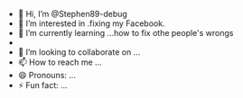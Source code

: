 - 👋 Hi, I’m @Stephen89-debug
- 👀 I’m interested in .fixing my Facebook.
- 🌱 I’m currently learning ...how to fix othe people's wrongs
- 
- 💞️ I’m looking to collaborate on ...
- 📫 How to reach me ...
- 😄 Pronouns: ...
- ⚡ Fun fact: ...

<!---
Stephen89-debug/Stephen89-debug is a ✨ special ✨ repository because its `README.md` (this file) appears on your GitHub profile.
You can click the Preview link to take a look at your changes.
--->
